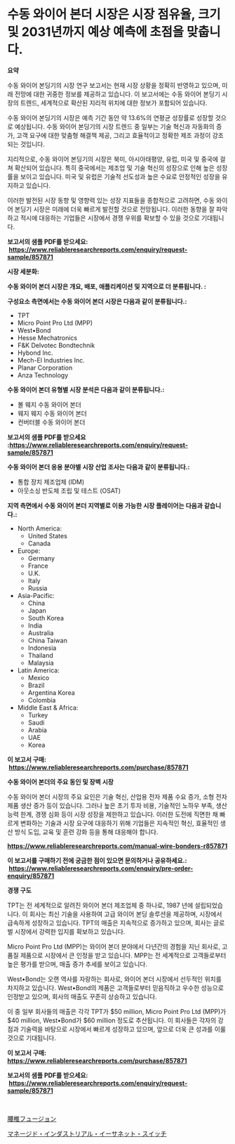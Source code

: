 <p><h1>수동 와이어 본더 시장은 시장 점유율, 크기 및 2031년까지 예상 예측에 초점을 맞춥니다.</h1></p><p><strong>요약</strong></p>
<p><p>수동 와이어 본딩기의 시장 연구 보고서는 현재 시장 상황을 정확히 반영하고 있으며, 미래 전망에 대한 귀중한 정보를 제공하고 있습니다. 이 보고서에는 수동 와이어 본딩기 시장의 트렌드, 세계적으로 확산된 지리적 위치에 대한 정보가 포함되어 있습니다.</p><p>수동 와이어 본딩기의 시장은 예측 기간 동안 약 13.6%의 연평균 성장률로 성장할 것으로 예상됩니다. 수동 와이어 본딩기의 시장 트렌드 중 일부는 기술 혁신과 자동화의 증가, 고객 요구에 대한 맞춤형 해결책 제공, 그리고 효율적이고 정확한 제조 과정이 강조되는 것입니다.</p><p>지리적으로, 수동 와이어 본딩기의 시장은 북미, 아시아태평양, 유럽, 미국 및 중국에 걸쳐 확산되어 있습니다. 특히 중국에서는 제조업 및 기술 혁신의 성장으로 인해 높은 성장률을 보이고 있습니다. 미국 및 유럽은 기술적 선도성과 높은 수요로 안정적인 성장을 유지하고 있습니다.</p><p>이러한 발전된 시장 동향 및 영향력 있는 성장 지표들을 종합적으로 고려하면, 수동 와이어 본딩기 시장은 미래에 더욱 빠르게 발전할 것으로 전망됩니다. 이러한 동향을 잘 파악하고 적시에 대응하는 기업들은 시장에서 경쟁 우위를 확보할 수 있을 것으로 기대됩니다.</p></p>
<p><strong>보고서의 샘플 PDF를 받으세요: &nbsp;<a href="https://www.reliableresearchreports.com/enquiry/request-sample/857871">https://www.reliableresearchreports.com/enquiry/request-sample/857871</a></strong></p>
<p><strong>시장 세분화:</strong></p>
<p><strong> 수동 와이어 본더 시장은 개요, 배포, 애플리케이션 및 지역으로 더 분류됩니다. :</strong></p>
<p><strong>구성요소 측면에서는 수동 와이어 본더 시장은 다음과 같이 분류됩니다.:</strong></p>
<p><ul><li>TPT</li><li>Micro Point Pro Ltd (MPP)</li><li>West•Bond</li><li>Hesse Mechatronics</li><li>F&K Delvotec Bondtechnik</li><li>Hybond Inc.</li><li>Mech-El Industries Inc.</li><li>Planar Corporation</li><li>Anza Technology</li></ul></p>
<p><strong> 수동 와이어 본더 유형별 시장 분석은 다음과 같이 분류됩니다.:</strong></p>
<p><ul><li>볼 웨지 수동 와이어 본더</li><li>웨지 웨지 수동 와이어 본더</li><li>컨버터블 수동 와이어 본더</li></ul></p>
<p><strong>보고서의 샘플 PDF를 받으세요 :<a href="https://www.reliableresearchreports.com/enquiry/request-sample/857871">https://www.reliableresearchreports.com/enquiry/request-sample/857871</a></strong></p>
<p><strong> 수동 와이어 본더 응용 분야별 시장 산업 조사는 다음과 같이 분류됩니다.:</strong></p>
<p><ul><li>통합 장치 제조업체 (IDM)</li><li>아웃소싱 반도체 조립 및 테스트 (OSAT)</li></ul></p>
<p><strong>지역 측면에서 수동 와이어 본더 지역별로 이용 가능한 시장 플레이어는 다음과 같습니다.:</strong></p>
<p><ul>
    <li>
        North America:
        <ul>
            <li>United States</li>
            <li>Canada</li>
        </ul>
    </li>
    <li>
        Europe:
        <ul>
            <li>Germany</li>
            <li>France</li>
            <li>U.K.</li>
            <li>Italy</li>
            <li>Russia</li>
        </ul>
    </li>
    <li>
        Asia-Pacific:
        <ul>
            <li>China</li>
            <li>Japan</li>
            <li>South Korea</li>
            <li>India</li>
            <li>Australia</li>
            <li>China Taiwan</li>
            <li>Indonesia</li>
            <li>Thailand</li>
            <li>Malaysia</li>
        </ul>
    </li>
    <li>
        Latin America:
        <ul>
            <li>Mexico</li>
            <li>Brazil</li>
            <li>Argentina Korea</li>
            <li>Colombia</li>
        </ul>
    </li>
    <li>
        Middle East & Africa:
        <ul>
            <li>Turkey</li>
            <li>Saudi</li>
            <li>Arabia</li>
            <li>UAE</li>
            <li>Korea</li>
        </ul>
    </li>
    </ul></p>
<p><strong>이 보고서 구매: &nbsp;<a href="https://www.reliableresearchreports.com/purchase/857871">https://www.reliableresearchreports.com/purchase/857871</a></strong></p>
<p><strong>수동 와이어 본더의 주요 동인 및 장벽 시장</strong></p>
<p><p>수동 와이어 본더 시장의 주요 요인은 기술 혁신, 산업용 전자 제품 수요 증가, 소형 전자 제품 생산 증가 등이 있습니다. 그러나 높은 초기 투자 비용, 기술적인 노하우 부족, 생산 능력 한계, 경쟁 심화 등이 시장 성장을 제한하고 있습니다. 이러한 도전에 직면한 채 빠르게 변화하는 기술과 시장 요구에 대응하기 위해 기업들은 지속적인 혁신, 효율적인 생산 방식 도입, 교육 및 훈련 강화 등을 통해 대응해야 합니다.</p></p>
<p><strong><a href="https://www.reliableresearchreports.com/manual-wire-bonders-r857871">https://www.reliableresearchreports.com/manual-wire-bonders-r857871</a></strong></p>
<p><strong>이 보고서를 구매하기 전에 궁금한 점이 있으면 문의하거나 공유하세요.: &nbsp;<a href="https://www.reliableresearchreports.com/enquiry/pre-order-enquiry/857871">https://www.reliableresearchreports.com/enquiry/pre-order-enquiry/857871</a></strong></p>
<p><strong>경쟁 구도</strong></p>
<p><p>TPT는 전 세계적으로 알려진 와이어 본더 제조업체 중 하나로, 1987 년에 설립되었습니다. 이 회사는 최신 기술을 사용하여 고급 와이어 본딩 솔루션을 제공하며, 시장에서 급속하게 성장하고 있습니다. TPT의 매출은 지속적으로 증가하고 있으며, 회사는 글로벌 시장에서 강력한 입지를 확보하고 있습니다.</p><p>Micro Point Pro Ltd (MPP)는 와이어 본더 분야에서 다년간의 경험을 지닌 회사로, 고품질 제품으로 시장에서 큰 인정을 받고 있습니다. MPP는 전 세계적으로 고객들로부터 높은 평가를 받으며, 매출 증가 추세를 보이고 있습니다.</p><p>West•Bond는 오랜 역사를 자랑하는 회사로, 와이어 본더 시장에서 선두적인 위치를 차지하고 있습니다. West•Bond의 제품은 고객들로부터 믿음직하고 우수한 성능으로 인정받고 있으며, 회사의 매출도 꾸준히 상승하고 있습니다.</p><p>이 중 일부 회사들의 매출은 각각 TPT가 $50 million, Micro Point Pro Ltd (MPP)가 $40 million, West•Bond가 $60 million 정도로 추산됩니다. 이 회사들은 각자의 강점과 기술력을 바탕으로 시장에서 빠르게 성장하고 있으며, 앞으로 더욱 큰 성과를 이룰 것으로 기대됩니다.</p></p>
<p><strong>이 보고서 구매: &nbsp; <a href="https://www.reliableresearchreports.com/purchase/857871">https://www.reliableresearchreports.com/purchase/857871</a></strong></p>
<p><strong>보고서의 샘플 PDF를 받으세요: &nbsp;<a href="https://www.reliableresearchreports.com/enquiry/request-sample/857871">https://www.reliableresearchreports.com/enquiry/request-sample/857871</a></strong><strong></strong></p>
<p>&nbsp;</p>
<p><p><a href="https://medium.com/@darieenson678546/%E8%85%B0%E6%A4%8E%E8%9E%8D%E5%90%88%E5%B8%82%E5%A0%B4%E3%81%AF2031%E5%B9%B4%E3%81%BE%E3%81%A7%E3%81%AE%E5%B8%82%E5%A0%B4%E3%82%B7%E3%82%A7%E3%82%A2-%E8%A6%8F%E6%A8%A1-%E4%BA%88%E6%B8%AC%E3%81%AB%E7%84%A6%E7%82%B9%E3%82%92%E5%BD%93%E3%81%A6%E3%81%A6%E3%81%84%E3%81%BE%E3%81%99-3fdec7af2bc3">腰椎フュージョン</a></p><p><a href="https://medium.com/@levihamilton5801940/%E7%94%A3%E6%A5%AD%E7%94%A8%E3%82%A4%E3%83%BC%E3%82%B5%E3%83%8D%E3%83%83%E3%83%88%E3%82%B9%E3%82%A4%E3%83%83%E3%83%81%E3%81%AE%E7%AE%A1%E7%90%86%E5%B8%82%E5%A0%B4%E3%82%A4%E3%83%B3%E3%82%B5%E3%82%A4%E3%83%88-%E5%B8%82%E5%A0%B4%E5%8B%95%E5%90%91-%E6%88%90%E9%95%B7-2024%E5%B9%B4%E3%81%8B%E3%82%892031%E5%B9%B4%E3%81%BE%E3%81%A7%E3%81%AE%E4%BA%88%E6%B8%AC-0fa4b7f3faa6">マネージド・インダストリアル・イーサネット・スイッチ</a></p></p>